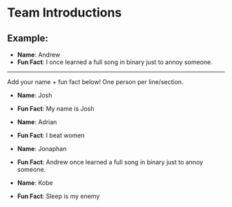 # Team Introductions

## Example:
- **Name**: Andrew
- **Fun Fact**: I once learned a full song in binary just to annoy someone.

---

Add your name + fun fact below! One person per line/section.

- **Name**: Josh
- **Fun Fact**: My name is Josh

- **Name**: Adrian
- **Fun Fact**: I beat women

-  **Name**: Jonaphan
- **Fun Fact**: Andrew once learned a full song in binary just to annoy someone.

- **Name**: Kobe
- **Fun Fact**: Sleep is my enemy
